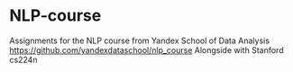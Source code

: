 # NLP-course

Assignments for the NLP course from Yandex School of Data Analysis https://github.com/yandexdataschool/nlp_course 
Alongside with Stanford cs224n
